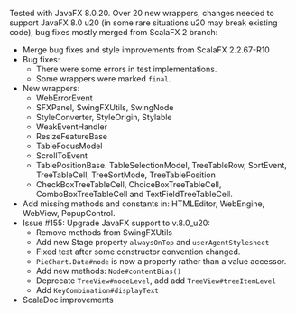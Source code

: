 Tested with JavaFX 8.0.20. Over 20 new wrappers, changes needed to support JavaFX 8.0 u20 (in some rare situations u20 may break existing code), bug fixes mostly merged from ScalaFX 2 branch:

* Merge bug fixes and style improvements from ScalaFX 2.2.67-R10
* Bug fixes:
    - There were some errors in test implementations.
    - Some wrappers were marked `final`.
* New wrappers:
    - WebErrorEvent
    - SFXPanel, SwingFXUtils, SwingNode
    - StyleConverter, StyleOrigin, Stylable
    - WeakEventHandler
    - ResizeFeatureBase
    - TableFocusModel
    - ScrollToEvent
    - TablePositionBase. TableSelectionModel, TreeTableRow, SortEvent, TreeTableCell, TreeSortMode, TreeTablePosition
    - CheckBoxTreeTableCell, ChoiceBoxTreeTableCell, ComboBoxTreeTableCell and TextFieldTreeTableCell.
* Add missing methods and constants in: HTMLEditor, WebEngine, WebView, PopupControl.
* Issue #155: Upgrade JavaFX support to v.8.0_u20:
    - Remove methods from SwingFXUtils
    - Add new Stage property `alwaysOnTop` and `userAgentStylesheet`
    - Fixed test after some constructor convention changed.
    - `PieChart.Data#node` is now a property rather than a value accessor.
    - Add new methods:  `Node#contentBias()`
    - Deprecate `TreeView#nodeLevel`, add add `TreeView#treeItemLevel`
    - Add `KeyCombination#displayText`
* ScalaDoc improvements